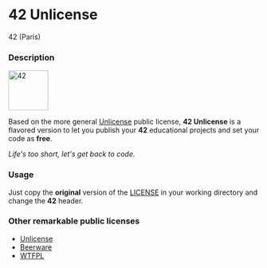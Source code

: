 # **42 Unlicense**

42 (Paris)

### **Description**

<img src="http://www.42.fr/wp-content/themes/42/images/42_logo_black.svg" alt="42" style="width: 80px;"/>

Based on the more general [Unlicense](https://en.wikipedia.org/wiki/Unlicense) public license, **42 Unlicense** is a flavored version to let you publish your **42** educational projects and set your
code as **free**.

_Life's too short, let's get back to code._

### **Usage**

Just copy the **original** version of the [LICENSE](LICENSE) in your working directory and change the **42** header.

### **Other remarkable public licenses**

+ [Unlicense](https://en.wikipedia.org/wiki/Unlicense)
+ [Beerware](https://en.wikipedia.org/wiki/Beerware)
+ [WTFPL](https://en.wikipedia.org/wiki/WTFPL)
